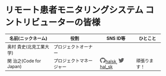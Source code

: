 # リモート患者モニタリングシステム コントリビューターの皆様

| 名前(ニックネーム) | 役割 | SNS ID等 | ひとこと |
| --- | ---- | ---- | ---- |
| 奥村 貴史(北見工業大学) | プロジェクトオーナー | | |
| 関 治之(Code for Japan) | プロジェクトマネージャー | [<img src="images/github-brands.svg" width="18"/>halsk](http://github.com/halsk), [<img src="images/twitter-brands.svg" width="18"/>hal_sk](https://twitter.com/hal_sk) | 頑張ります！ |
